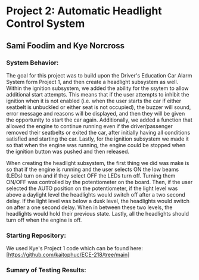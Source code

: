 # Project 2: Automatic Headlight Control System
## Sami Foodim and Kye Norcross
### System Behavior:
The goal for this project was to build upon the Driver's Education Car Alarm System form Project 1, and then create a headlight subsystem as well. Within the ignition subsystem, we added the ability for the ssytem to allow additional start attempts. This means that if the user attempts to inhibit the ignition when it is not enabled (i.e. when the user starts the car if either seatbelt is unbuckled or either seat is not occupied), the buzzer will sound, error message and reasons will be displayed, and then they will be given the opportunity to start the car again. Additionally, we added a function that allowed the engine to continue running even if the driver/passenger removed their seatbelts or exited the car, after initially having all conditions satisfied and starting the car. Lastly, for the ignition subsystem we made it so that when the engine was running, the engine could be stopped when the ignition button was pushed and then released.

When creating the headlight subsystem, the first thing we did was make is so that if the engine is running and the user selects ON the low beams (LEDs) turn on and if they select OFF the LEDs turn off. Turning them ON/OFF was controlled by the potentiometer on the board. Then, if the user selected the AUTO position on the potentiometer, if the light level was above a daylight level the headlights would switch off after a two second delay. If the light level was below a dusk level, the headlights would switch on after a one second delay. When in between these two levels, the headlights would hold their previous state. Lastly, all the headlights should turn off when the engine is off.

### Starting Repository:
We used Kye's Project 1 code which can be found here: [https://github.com/kaitophuc/ECE-218/tree/main]

### Sumary of Testing Results:

